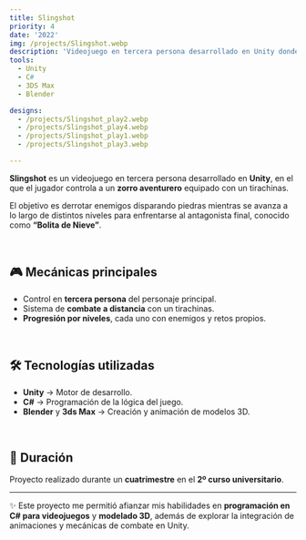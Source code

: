```yaml
---
title: Slingshot
priority: 4
date: '2022'
img: /projects/Slingshot.webp
description: 'Videojuego en tercera persona desarrollado en Unity donde el jugador controla a un zorro armado con un tirachinas para derrotar enemigos y superar niveles.'
tools:
  - Unity
  - C#
  - 3DS Max
  - Blender

designs:
  - /projects/Slingshot_play2.webp
  - /projects/Slingshot_play4.webp
  - /projects/Slingshot_play1.webp
  - /projects/Slingshot_play3.webp

---
```

**Slingshot** es un videojuego en tercera persona desarrollado en **Unity**, en el que el jugador controla a un **zorro aventurero** equipado con un tirachinas.  

El objetivo es derrotar enemigos disparando piedras mientras se avanza a lo largo de distintos niveles para enfrentarse al antagonista final, conocido como **“Bolita de Nieve”**.
 
<br>
  
## 🎮 Mecánicas principales
- Control en **tercera persona** del personaje principal.  
- Sistema de **combate a distancia** con un tirachinas.  
- **Progresión por niveles**, cada uno con enemigos y retos propios.  

<br>

## 🛠️ Tecnologías utilizadas
- **Unity** → Motor de desarrollo.  
- **C#** → Programación de la lógica del juego.  
- **Blender** y **3ds Max** → Creación y animación de modelos 3D.  

<br>

## 📅 Duración
Proyecto realizado durante un **cuatrimestre** en el **2º curso universitario**.  

---

✨ Este proyecto me permitió afianzar mis habilidades en **programación en C# para videojuegos** y **modelado 3D**, además de explorar la integración de animaciones y mecánicas de combate en Unity.